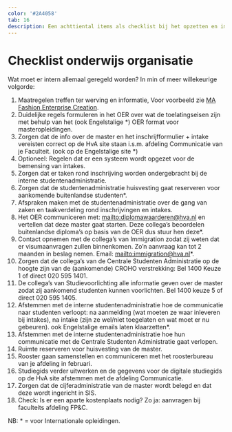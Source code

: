 ```yaml
---
color: '#2A4058'
tab: 16
description: Een achttiental items als checklist bij het opzetten en implementeren van een masteropleiding binnen de HvA.
---
```


# Checklist onderwijs organisatie

Wat moet er intern allemaal geregeld worden? In min of meer willekeurige volgorde:

1. Maatregelen treffen ter werving en informatie, Voor voorbeeld zie [MA Fashion Enterprise Creation](http://amfi.nl/MASTER).
2. Duidelijke regels formuleren in het OER over wat de toelatingseisen zijn met behulp van het (ook Engelstalige \*) OER format voor masteropleidingen.
3. Zorgen dat de info over de master en het inschrijfformulier + intake vereisten correct op de HvA site staan i.s.m. afdeling Communicatie van je Faculteit. (ook op de Engelstalige site \*)
4. Optioneel: Regelen dat er een systeem wordt opgezet voor de bemensing van intakes.
5. Zorgen dat er taken rond inschrijving worden ondergebracht bij de interne studentenadministratie.
6. Zorgen dat de studentenadministratie huisvesting gaat reserveren voor aankomende buitenlandse studenten\*.
7. Afspraken maken met de studentenadministratie over de gang van zaken en taakverdeling rond inschrijvingen en intakes.
8. Het OER communiceren met: <mailto:diplomawaarderen@hva.nl> en vertellen dat deze master gaat starten. Deze collega’s beoordelen buitenlandse diploma’s op basis van de OER dus stuur hen deze\*.
9. Contact opnemen met de collega’s van Immigration zodat zij weten dat er visumaanvragen zullen binnenkomen. Zo’n aanvraag kan tot 2 maanden in beslag nemen. Email: <mailto:immigration@hva.nl>\*.
10. Zorgen dat de collega’s van de Centrale Studenten Administratie op de hoogte zijn van de (aankomende) CROHO verstrekking: Bel 1400 Keuze 1 of direct 020 595 1401.
11. De collega’s van Studievoorlichting alle informatie geven over de master zodat zij aankomend studenten kunnen voorlichten. Bel 1400 keuze 5 of direct 020 595 1405.
12. Afstemmen met de interne studentenadministratie hoe de communicatie naar studenten verloopt: na aanmelding (wat moeten ze waar inleveren bij intakes), na intake (zijn ze wel/niet toegelaten en wat moet er nu gebeuren). ook Engelstalige emails laten klaarzetten\*.
13. Afstemmen met de interne studentenadministratie hoe hun communicatie met de Centrale Studenten Administratie gaat verlopen.
14. Ruimte reserveren voor huisvesting van de master.
15. Rooster gaan samenstellen en communiceren met het roosterbureau van je afdeling in februari.
16. Studiegids verder uitwerken en de gegevens voor de digitale studiegids op de HvA site afstemmen met de afdeling Communicatie.
17. Zorgen dat de cijferadministratie van de master wordt belegd en dat deze wordt ingericht in SIS.
18. Check: Is er een aparte kostenplaats nodig? Zo ja: aanvragen bij faculteits afdeling FP&C.

NB: \* = voor Internationale opleidingen.
